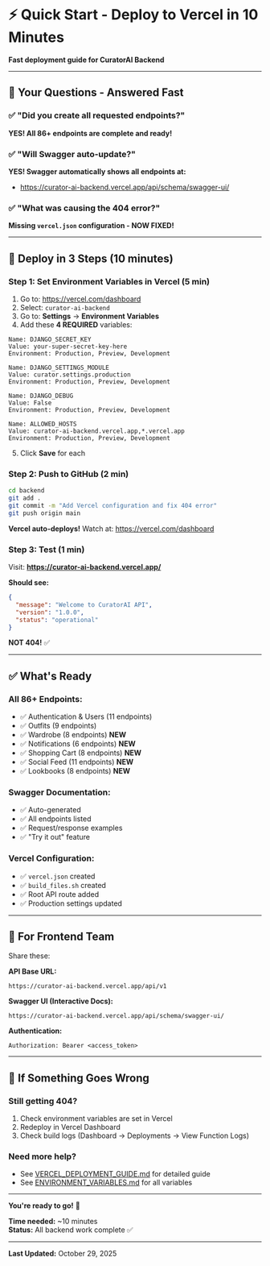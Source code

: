 # ⚡ Quick Start - Deploy to Vercel in 10 Minutes

**Fast deployment guide for CuratorAI Backend**

---

## 🎯 Your Questions - Answered Fast

### ✅ "Did you create all requested endpoints?"
**YES! All 86+ endpoints are complete and ready!**

### ✅ "Will Swagger auto-update?"
**YES! Swagger automatically shows all endpoints at:**
- https://curator-ai-backend.vercel.app/api/schema/swagger-ui/

### ✅ "What was causing the 404 error?"
**Missing `vercel.json` configuration - NOW FIXED!**

---

## 🚀 Deploy in 3 Steps (10 minutes)

### Step 1: Set Environment Variables in Vercel (5 min)

1. Go to: https://vercel.com/dashboard
2. Select: `curator-ai-backend`
3. Go to: **Settings** → **Environment Variables**
4. Add these **4 REQUIRED** variables:

```
Name: DJANGO_SECRET_KEY
Value: your-super-secret-key-here
Environment: Production, Preview, Development

Name: DJANGO_SETTINGS_MODULE
Value: curator.settings.production
Environment: Production, Preview, Development

Name: DJANGO_DEBUG
Value: False
Environment: Production, Preview, Development

Name: ALLOWED_HOSTS
Value: curator-ai-backend.vercel.app,*.vercel.app
Environment: Production, Preview, Development
```

5. Click **Save** for each

### Step 2: Push to GitHub (2 min)

```bash
cd backend
git add .
git commit -m "Add Vercel configuration and fix 404 error"
git push origin main
```

**Vercel auto-deploys!** Watch at: https://vercel.com/dashboard

### Step 3: Test (1 min)

Visit: **https://curator-ai-backend.vercel.app/**

**Should see:**
```json
{
  "message": "Welcome to CuratorAI API",
  "version": "1.0.0",
  "status": "operational"
}
```

**NOT 404!** ✅

---

## ✅ What's Ready

### All 86+ Endpoints:
- ✅ Authentication & Users (11 endpoints)
- ✅ Outfits (9 endpoints)
- ✅ Wardrobe (8 endpoints) **NEW**
- ✅ Notifications (6 endpoints) **NEW**
- ✅ Shopping Cart (8 endpoints) **NEW**
- ✅ Social Feed (11 endpoints) **NEW**
- ✅ Lookbooks (8 endpoints) **NEW**

### Swagger Documentation:
- ✅ Auto-generated
- ✅ All endpoints listed
- ✅ Request/response examples
- ✅ "Try it out" feature

### Vercel Configuration:
- ✅ `vercel.json` created
- ✅ `build_files.sh` created
- ✅ Root API route added
- ✅ Production settings updated

---

## 🎯 For Frontend Team

Share these:

**API Base URL:**
```
https://curator-ai-backend.vercel.app/api/v1
```

**Swagger UI (Interactive Docs):**
```
https://curator-ai-backend.vercel.app/api/schema/swagger-ui/
```

**Authentication:**
```
Authorization: Bearer <access_token>
```

---

## 🐛 If Something Goes Wrong

### Still getting 404?
1. Check environment variables are set in Vercel
2. Redeploy in Vercel Dashboard
3. Check build logs (Dashboard → Deployments → View Function Logs)

### Need more help?
- See [VERCEL_DEPLOYMENT_GUIDE.md](VERCEL_DEPLOYMENT_GUIDE.md) for detailed guide
- See [ENVIRONMENT_VARIABLES.md](ENVIRONMENT_VARIABLES.md) for all variables

---

**You're ready to go!** 🚀

**Time needed:** ~10 minutes  
**Status:** All backend work complete ✅

---

**Last Updated:** October 29, 2025

